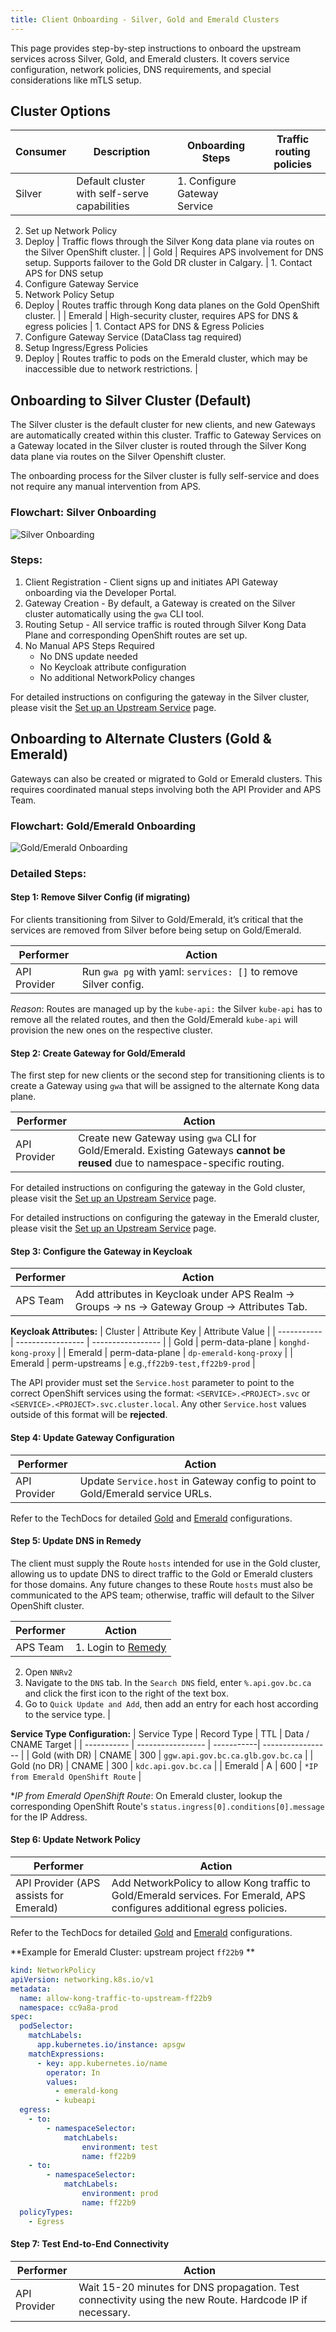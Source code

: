```yaml
---
title: Client Onboarding - Silver, Gold and Emerald Clusters
---
```


This page provides step-by-step instructions to onboard the upstream services across Silver, Gold, and Emerald clusters. It covers service configuration, network policies, DNS requirements, and special considerations like mTLS setup.

## Cluster Options

| Consumer    | Description   | Onboarding Steps   | Traffic routing policies                                                                                                                                                                                                                          |
| ----------- | ----------------- | ------------ | ----------------------------------------------------------------------------------------------------------------------------------------------------------------------------------------------------------------------------------------- |
| Silver  | Default cluster with self-serve capabilities | 1. Configure Gateway Service<br>
2. Set up Network Policy<br>
3. Deploy | Traffic flows through the Silver Kong data plane via routes on the Silver OpenShift cluster. |
| Gold | Requires APS involvement for DNS setup. Supports failover to the Gold DR cluster in Calgary. | 1. Contact APS for DNS setup<br>
2. Configure Gateway Service<br>
3. Network Policy Setup<br>
4. Deploy
 | Routes traffic through Kong data planes on the Gold OpenShift cluster.                                                                                                                        |
 | Emerald | High-security cluster, requires APS for DNS & egress policies | 1. Contact APS for DNS & Egress Policies<br>
 2. Configure Gateway Service (DataClass tag required)<br>
 3. Setup Ingress/Egress Policies<br>
 4. Deploy
 | Routes traffic to pods on the Emerald cluster, which may be inaccessible due to network restrictions.                                                                                                                        |

## Onboarding to Silver Cluster (Default)
The Silver cluster is the default cluster for new clients, and new Gateways are automatically created within this cluster. Traffic to Gateway Services on a Gateway located in the Silver cluster is routed through the Silver Kong data plane via routes on the Silver Openshift cluster.

The onboarding process for the Silver cluster is fully self-service and does not require any manual intervention from APS.

### Flowchart: Silver Onboarding
![Silver Onboarding](/artifacts/ToSilver.png "Silver Onboarding")

### Steps:
1. Client Registration - Client signs up and initiates API Gateway onboarding via the Developer Portal.
2. Gateway Creation - By default, a Gateway is created on the Silver cluster automatically using the `gwa` CLI tool.
3. Routing Setup - All service traffic is routed through Silver Kong Data Plane and corresponding OpenShift routes are set up.
4. No Manual APS Steps Required
   * No DNS update needed
   * No Keycloak attribute configuration
   * No additional NetworkPolicy changes

For detailed instructions on configuring the gateway in the Silver cluster, please visit the [Set up an Upstream Service](https://developer.gov.bc.ca/docs/default/component/aps-infra-platform-docs/how-to/upstream-services/#silver-cluster) page.

## Onboarding to Alternate Clusters (Gold & Emerald)
Gateways can also be created or migrated to Gold or Emerald clusters. This requires coordinated manual steps involving both the API Provider and APS Team.

### Flowchart: Gold/Emerald Onboarding
![Gold/Emerald Onboarding](/artifacts/ToGoldEmerald.png "Gold/Emerald Onboarding")

### Detailed Steps:
#### Step 1: Remove Silver Config (if migrating)
For clients transitioning from Silver to Gold/Emerald, it’s critical that the services are removed from Silver before being setup on Gold/Emerald.

| Performer   | Action   | 
| ----------- | ----------------- | 
| API Provider | Run `gwa pg` with yaml: `services: []` to remove Silver config. |

_Reason_: Routes are managed up by the `kube-api:` the Silver `kube-api` has to remove all the related routes, and then the Gold/Emerald `kube-api` will provision the new ones on the respective cluster.

#### Step 2: Create Gateway for Gold/Emerald
The first step for new clients or the second step for transitioning clients is to create a Gateway using `gwa` that will be assigned to the alternate Kong data plane.

| Performer | Action   | 
| ----------- | ----------------- | 
| API Provider  | Create new Gateway using `gwa` CLI for Gold/Emerald. Existing Gateways **cannot be reused** due to namespace-specific routing. |

For detailed instructions on configuring the gateway in the Gold cluster, please visit the [Set up an Upstream Service](https://developer.gov.bc.ca/docs/default/component/aps-infra-platform-docs/how-to/upstream-services/#gold-cluster) page.

For detailed instructions on configuring the gateway in the Emerald cluster, please visit the [Set up an Upstream Service](https://developer.gov.bc.ca/docs/default/component/aps-infra-platform-docs/how-to/upstream-services/#emerald-cluster) page.

#### Step 3: Configure the Gateway in Keycloak
| Performer    |  Action  | 
| ----------- | ----------------- | 
| APS Team  | Add attributes in Keycloak under APS Realm → Groups → ns → Gateway Group → Attributes Tab. |

**Keycloak Attributes:**
| Cluster    | Attribute Key   | Attribute Value   | 
| ----------- | ----------------- | ----------------- | 
| Gold  | perm-data-plane | `konghd-kong-proxy` |
| Emerald  | perm-data-plane | `dp-emerald-kong-proxy` |
| Emerald  | perm-upstreams | e.g.,`ff22b9-test,ff22b9-prod` |

The API provider must set the `Service.host` parameter to point to the correct OpenShift services using the format: `<SERVICE>.<PROJECT>.svc` or `<SERVICE>.<PROJECT>.svc.cluster.local`. Any other `Service.host` values outside of this format will be **rejected**.

#### Step 4: Update Gateway Configuration
| Performer    |  Action  | 
| ----------- | ----------------- | 
| API Provider  | Update `Service.host` in Gateway config to point to Gold/Emerald service URLs. |

Refer to the TechDocs for detailed [Gold](https://developer.gov.bc.ca/docs/default/component/aps-infra-platform-docs/how-to/upstream-services/#gold-cluster) and [Emerald](https://dev.developer.gov.bc.ca/docs/default/component/aps-infra-platform-docs/how-to/upstream-services/#emerald-cluster) configurations.


#### Step 5: Update DNS in Remedy
The client must supply the Route `hosts` intended for use in the Gold cluster, allowing us to update DNS to direct traffic to the Gold or Emerald clusters for those domains. Any future changes to these Route `hosts` must also be communicated to the APS team; otherwise, traffic will default to the Silver OpenShift cluster.

| Performer    |  Action  | 
| ----------- | ----------------- | 
|  APS Team | 1. Login to [Remedy](https://remedyapps.gov.bc.ca/)<br> 
2. Open `NNRv2`<br>
3. Navigate to the `DNS` tab. In the `Search DNS` field, enter `%.api.gov.bc.ca` and click the first icon to the right of the text box.<br>
4. Go to `Quick Update and Add`, then add an entry for each host according to the service type. |

**Service Type Configuration:**
| Service Type    | Record Type   | TTL | Data / CNAME Target   | 
| ----------- | ----------------- | -----------| ----------------- | 
| Gold (with DR)  | CNAME | 300 | `ggw.api.gov.bc.ca.glb.gov.bc.ca` |
| Gold (no DR)  | CNAME | 300 | `kdc.api.gov.bc.ca` |
| Emerald  | A | 600 | `*IP from Emerald OpenShift Route` |

**IP from Emerald OpenShift Route*: On Emerald cluster, lookup the corresponding OpenShift Route's `status.ingress[0].conditions[0].message` for the IP Address.

#### Step 6: Update Network Policy
| Performer   | Action  | 
| ----------- | ----------------- | 
| API Provider (APS assists for Emerald) | Add NetworkPolicy to allow Kong traffic to Gold/Emerald services. For Emerald, APS configures additional egress policies. |

Refer to the TechDocs for detailed [Gold](https://developer.gov.bc.ca/docs/default/component/aps-infra-platform-docs/how-to/upstream-services/#gold-cluster) and [Emerald](https://dev.developer.gov.bc.ca/docs/default/component/aps-infra-platform-docs/how-to/upstream-services/#emerald-cluster) configurations.

**Example for Emerald Cluster: upstream project `ff22b9` **
```yaml
kind: NetworkPolicy
apiVersion: networking.k8s.io/v1
metadata:
  name: allow-kong-traffic-to-upstream-ff22b9
  namespace: cc9a8a-prod
spec:
  podSelector:
    matchLabels:
      app.kubernetes.io/instance: apsgw
    matchExpressions:
      - key: app.kubernetes.io/name
        operator: In
        values:
          - emerald-kong
          - kubeapi
  egress:
    - to:
        - namespaceSelector:
            matchLabels:
                environment: test
                name: ff22b9
    - to:
        - namespaceSelector:
            matchLabels:
                environment: prod
                name: ff22b9
  policyTypes:
    - Egress
```

#### Step 7: Test End-to-End Connectivity
| Performer    |  Action  | 
| ----------- | ----------------- | 
| API Provider   | Wait 15-20 minutes for DNS propagation. Test connectivity using the new Route. Hardcode IP if necessary. |
